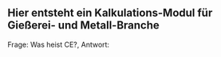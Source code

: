 ## Hier entsteht ein Kalkulations-Modul für Gießerei- und Metall-Branche

Frage: Was heist CE?, Antwort:
